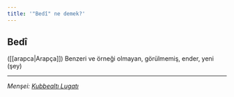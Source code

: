 ```yaml
---
title: '"Bedî" ne demek?'
---
```


## Bedî
([[arapca|Arapça]]) Benzeri ve örneği olmayan, görülmemiş, ender, yeni (şey)

---
*Menşei: [Kubbealtı Lugatı](https://www.lugatim.com/s/Bedî)*
